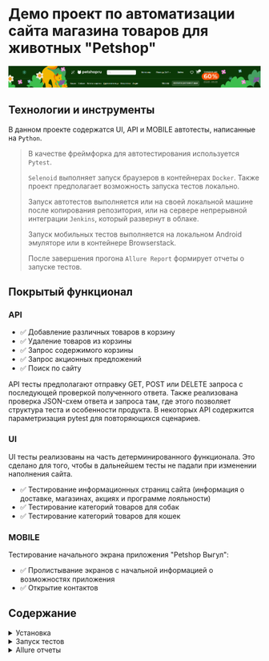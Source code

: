 # Демо проект по автоматизации сайта магазина товаров для животных "Petshop"
[![Лого](https://github.com/dfeoktistova/petshop_ru/blob/master/data/images/1.png)](https://www.petshop.ru/)

  
## Технологии и инструменты
В данном проекте содержатся UI, API и MOBILE автотесты, написанные на <code>Python</code>.

> В качестве фреймфорка для автотестирования используется <code>Pytest</code>. 
> 
> <code>Selenoid</code> выполняет запуск браузеров в контейнерах <code>Docker</code>. Также проект предполагает возможность запуска тестов локально.
>
> Запуск автотестов выполняется или на своей локальной машине после копирования репозитория, или на сервере непрерывной интеграции <code>Jenkins</code>, который 
> развернут в облаке.
> 
> Запуск мобильных тестов выполняется на локальном Android эмуляторе или в контейнере Browserstack.
>
> После завершения прогона <code>Allure Report</code> формирует отчеты о запуске тестов.

## Покрытый функционал
### API

- ✅ Добавление различных товаров в корзину
- ✅ Удаление товаров из корзины
- ✅ Запрос содержимого корзины
- ✅ Запрос акционных предложений
- ✅ Поиск по сайту

API тесты предполагают отправку GET, POST или DELETE запроса с последующей проверкой полученного ответа.
Также реализована проверка JSON-схем ответа и запроса там, где этого позволяет структура теста и особенности продукта.
В некоторых API содержится параметризация pytest для повторяющихся сценариев.

### UI
UI тесты реализованы на часть детерминированного функционала. Это сделано для того, чтобы в дальнейшем
тесты не падали при изменении наполнения сайта.

- ✅ Тестирование информационных страниц сайта (информация о доставке, магазинах, акциях и программе лояльности)
- ✅ Тестирование категорий товаров для собак
- ✅ Тестирование категорий товаров для кошек

### MOBILE

Тестирование начального экрана приложения "Petshop Выгул":
- ✅ Пролистывание экранов с начальной информацией о возможностях приложения
- ✅ Открытие контактов











## Содержание

<details>
<summary>Установка</summary>

### Клонирование репозитория

Для начала работы, клонируйте репозиторий и перейдите в директорию проекта:

   ```sh
    git clone https://github.com/dfeoktistova/petshop_ru.git # Клонировать репозиторий
    cd petshop_ru # Перейти в папку проекта
   ```

### Создание и запуск виртуального окружения

   ```sh
    python -m venv venv # Создать виртуальное окружение
    .\venv\Scripts\activate # Активировать созданное виртуальное окружение
   ```

### Установка зависимостей

   ```sh
     pip install -r requirements.txt  # Установить зависимости из файла requirements.txt
   ```
</details>



<details>
<summary>Запуск тестов</summary>

### Возможности

Тесты находятся в папке "tests" и разделены по следующим директориям, а также предполагают различный
способ запуска:
- api_tests (локально)
- mobile_tests (на локальном эмуляторе или в browserstack)
- ui_tests (локально или в контейнере selenoid)

Ключи для запуска тестов возможны следующие:
- browser_name (браузер, на котором будут запущены тесты)
- browser_version (версия браузера)
- context (среда для запуска мобильных тестов (browserstack/локальный эмулятор))
- ui_env (среда для запуска UI тестов (локальный запуск/selenoid))

```commandline
def pytest_addoption(parser):
    parser.addoption(
        '--browser_name',
        choices=['chrome', 'firefox'],
        default='chrome'
    )
    parser.addoption(
        '--browser_version',
        choices=['99.0', '100.0', '113.0', '114.0', '120.0', '121.0', '122.0', '123.0', '124.0', '125.0', '126.0'],
        default='126.0'
    )
    parser.addoption(
        '--context',
        choices=['bstack', 'local_emulator'],
        default='local_emulator'
    )
    parser.addoption(
        '--ui_env',
        choices=['local', 'selenoid'],
        default='local'
    )
```

### Локальный запуск

Для локального запуска используется команда:

   ```sh
     pytest # Запуск всех тестов проекта
   ```

Если параметры запуска, рассмотренные в предыдущем разделе, не указаны, то тесты будут запущены
с дефолтными настройками (задаются в файле "conftest").


### Удаленный запуск

1. Перейти в [Jenkins](https://jenkins.autotests.cloud/job/001-feoktoster_petshop/)
2. Нажать кнопку "Build with Parameters"
3. Задать параметры запуска (аналогично локальному запуску, кроме среды запуска автотестов для MOBILE и UI тестов:
для удаленного запуска доступен только запуск через контейнеры Browserstack и Selenoid соответственно).
4. Нажать кнопку "Build"

После этого будет запущена сборка, по результатам которой будет создан и прикреплен Allure-отчет.


</details>


<details>
<summary>Allure отчеты</summary>

После тестового прогона сырые данные для отчета формируются в директории "alluredir", которая задается
в файле "pytest.ini".

Для формирования отчета необходимо использовать команду:
   ```sh
      allure serve allure-results # Сформировать отчет по результатам тестирования
   ```
где allure-results - заданная директория.

После этого в браузере будет открыт Allure отчет.

В каждом тесте есть необходимая информация для того, чтобы можно было сделать вывод о возникшей ошибке.
Запрос с параметрами/ответ, скриншоты, лог, видео и HTML страница:


![Allure](https://github.com/dfeoktistova/petshop_ru/blob/master/data/images/2.png)

Пример видео с прохождением UI-теста:

![Видео](https://github.com/dfeoktistova/petshop_ru/blob/master/data/images/allure_video.gif)


Пример видео с прохождением MOBILE-теста:

![Видео](https://github.com/dfeoktistova/petshop_ru/blob/master/data/images/mobile_video.gif)


</details>